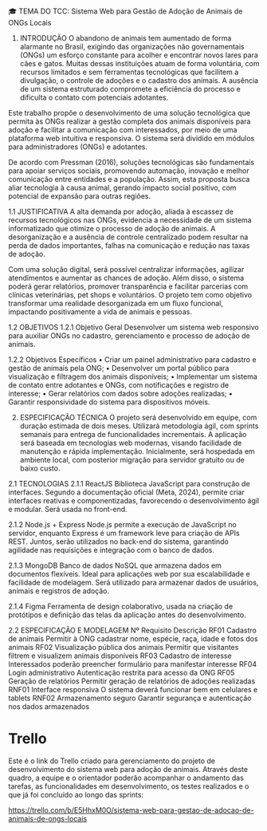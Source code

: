 🎓 TEMA DO TCC:
Sistema Web para Gestão de Adoção de Animais de ONGs Locais

1. INTRODUÇÃO
O abandono de animais tem aumentado de forma alarmante no Brasil, exigindo das organizações não governamentais (ONGs) um esforço constante para acolher e encontrar novos lares para cães e gatos. Muitas dessas instituições atuam de forma voluntária, com recursos limitados e sem ferramentas tecnológicas que facilitem a divulgação, o controle de adoções e o cadastro dos animais. A ausência de um sistema estruturado compromete a eficiência do processo e dificulta o contato com potenciais adotantes.

Este trabalho propõe o desenvolvimento de uma solução tecnológica que permita às ONGs realizar a gestão completa dos animais disponíveis para adoção e facilitar a comunicação com interessados, por meio de uma plataforma web intuitiva e responsiva. O sistema será dividido em módulos para administradores (ONGs) e adotantes.

De acordo com Pressman (2016), soluções tecnológicas são fundamentais para apoiar serviços sociais, promovendo automação, inovação e melhor comunicação entre entidades e a população. Assim, esta proposta busca aliar tecnologia à causa animal, gerando impacto social positivo, com potencial de expansão para outras regiões.

1.1 JUSTIFICATIVA
A alta demanda por adoção, aliada à escassez de recursos tecnológicos nas ONGs, evidencia a necessidade de um sistema informatizado que otimize o processo de adoção de animais. A desorganização e a ausência de controle centralizado podem resultar na perda de dados importantes, falhas na comunicação e redução nas taxas de adoção.

Com uma solução digital, será possível centralizar informações, agilizar atendimentos e aumentar as chances de adoção. Além disso, o sistema poderá gerar relatórios, promover transparência e facilitar parcerias com clínicas veterinárias, pet shops e voluntários. O projeto tem como objetivo transformar uma realidade desorganizada em um fluxo funcional, impactando positivamente a vida de animais e pessoas.

1.2 OBJETIVOS
1.2.1 Objetivo Geral
Desenvolver um sistema web responsivo para auxiliar ONGs no cadastro, gerenciamento e processo de adoção de animais.

1.2.2 Objetivos Específicos
• Criar um painel administrativo para cadastro e gestão de animais pela ONG;
• Desenvolver um portal público para visualização e filtragem dos animais disponíveis;
• Implementar um sistema de contato entre adotantes e ONGs, com notificações e registro de interesse;
• Gerar relatórios com dados sobre adoções realizadas;
• Garantir responsividade do sistema para dispositivos móveis.

2. ESPECIFICAÇÃO TÉCNICA
O projeto será desenvolvido em equipe, com duração estimada de dois meses. Utilizará metodologia ágil, com sprints semanais para entrega de funcionalidades incrementais. A aplicação será baseada em tecnologias web modernas, visando facilidade de manutenção e rápida implementação. Inicialmente, será hospedada em ambiente local, com posterior migração para servidor gratuito ou de baixo custo.

2.1 TECNOLOGIAS
2.1.1 ReactJS
Biblioteca JavaScript para construção de interfaces. Segundo a documentação oficial (Meta, 2024), permite criar interfaces reativas e componentizadas, favorecendo o desenvolvimento ágil e modular. Será usada no front-end.

2.1.2 Node.js + Express
Node.js permite a execução de JavaScript no servidor, enquanto Express é um framework leve para criação de APIs REST. Juntos, serão utilizados no back-end do sistema, garantindo agilidade nas requisições e integração com o banco de dados.

2.1.3 MongoDB
Banco de dados NoSQL que armazena dados em documentos flexíveis. Ideal para aplicações web por sua escalabilidade e facilidade de modelagem. Será utilizado para armazenar dados de usuários, animais e registros de adoção.

2.1.4 Figma
Ferramenta de design colaborativo, usada na criação de protótipos e definição das telas da aplicação antes do desenvolvimento.

2.2 ESPECIFICAÇÃO E MODELAGEM
Nº	Requisito	Descrição
RF01	Cadastro de animais	Permitir à ONG cadastrar nome, espécie, raça, idade e fotos dos animais
RF02	Visualização pública dos animais	Permitir que visitantes filtrem e visualizem animais disponíveis
RF03	Cadastro de interesse	Interessados poderão preencher formulário para manifestar interesse
RF04	Login administrativo	Autenticação restrita para acesso da ONG
RF05	Geração de relatórios	Permitir geração de relatórios de adoções realizadas
RNF01	Interface responsiva	O sistema deverá funcionar bem em celulares e tablets
RNF02	Armazenamento seguro	Garantir segurança e autenticação nos dados armazenados

# Trello
Este é o link do Trello criado para gerenciamento do projeto de desenvolvimento do sistema web para adoção de animais. Através deste quadro, a equipe e o orientador poderão acompanhar o andamento das tarefas, as funcionalidades em desenvolvimento, os testes realizados e o que já foi concluído ao longo das sprints:

https://trello.com/b/E5HhxM0O/sistema-web-para-gestao-de-adocao-de-animais-de-ongs-locais
